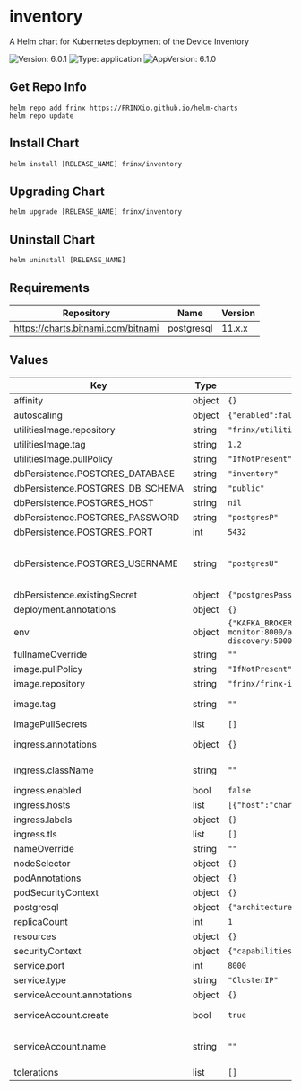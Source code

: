 # inventory

A Helm chart for Kubernetes deployment of the Device Inventory

![Version: 6.0.1](https://img.shields.io/badge/Version-6.0.1-informational?style=flat-square) ![Type: application](https://img.shields.io/badge/Type-application-informational?style=flat-square) ![AppVersion: 6.1.0](https://img.shields.io/badge/AppVersion-6.1.0-informational?style=flat-square)

## Get Repo Info

```console
helm repo add frinx https://FRINXio.github.io/helm-charts
helm repo update
```

## Install Chart

```console
helm install [RELEASE_NAME] frinx/inventory
```

## Upgrading Chart

```console
helm upgrade [RELEASE_NAME] frinx/inventory
```

## Uninstall Chart

```console
helm uninstall [RELEASE_NAME]
```

## Requirements

| Repository | Name | Version |
|------------|------|---------|
| https://charts.bitnami.com/bitnami | postgresql | 11.x.x |

## Values

| Key | Type | Default | Description |
|-----|------|---------|-------------|
| affinity | object | `{}` | [Affinity for pod assignment](https://kubernetes.io/docs/concepts/configuration/assign-pod-node/#affinity-and-anti-affinity) |
| autoscaling | object | `{"enabled":false,"maxReplicas":100,"minReplicas":1,"targetCPUUtilizationPercentage":80}` | [Autoscaling parameters](https://kubernetes.io/docs/tasks/run-application/horizontal-pod-autoscale/) |
| utilitiesImage.repository | string | `"frinx/utilities-alpine"` | Image name |
| utilitiesImage.tag | string | `1.2` | Image tag |
| utilitiesImage.pullPolicy | string | `"IfNotPresent"` | Image pull policy |
| dbPersistence.POSTGRES_DATABASE | string | `"inventory"` | Database name |
| dbPersistence.POSTGRES_DB_SCHEMA | string | `"public"` | Database schema |
| dbPersistence.POSTGRES_HOST | string | `nil` | Database hostname |
| dbPersistence.POSTGRES_PASSWORD | string | `"postgresP"` |  |
| dbPersistence.POSTGRES_PORT | int | `5432` | Database port |
| dbPersistence.POSTGRES_USERNAME | string | `"postgresU"` | Database credentials. Exposed when existing dbPersistence.existingSecret.secretName is empty |
| dbPersistence.existingSecret | object | `{"postgresPasswordKey":null,"postgresUsernameKey":null,"secretName":null}` | Existing database credentials |
| deployment.annotations | object | `{}` | Deployment annotations |
| env | object | `{"KAFKA_BROKER":"kafka:9092","KAFKA_ENABLED":true,"KAFKA_TOPIC":"device-inventory","PERFORMANCE_MONITORING_ENABLED":true,"PERFORMANCE_MONITORING_GRAPHQL_API_URL":"http://performance-monitor:8000/api/graphql","SHELL_HOST":"uniconfig-controller","TOPOLOGY_DISCOVERY_API_URL":"http://topology-discovery:5000","TOPOLOGY_DISCOVERY_GRAPHQL_API_URL":"http://topology-discovery:5000/api/graphql","TOPOLOGY_ENABLED":true,"UNICONFIG_API_PORT":8181,"UNICONFIG_API_PROTOCOL":"http","UNICONFIG_LIST_URL":"http://krakend:8080/static/list/uniconfig","X_TENANT_ID":"frinx"}` | Application environment variables |
| fullnameOverride | string | `""` | String to partially override app name |
| image.pullPolicy | string | `"IfNotPresent"` | Image pull policy |
| image.repository | string | `"frinx/frinx-inventory-server"` | frinx-inventory-server image repository |
| image.tag | string | `""` | Overrides the image tag whose default is the chart appVersion. |
| imagePullSecrets | list | `[]` | [Image Pull Secrets](https://kubernetes.io/docs/tasks/configure-pod-container/pull-image-private-registry/) |
| ingress.annotations | object | `{}` | Additional annotations for the Ingress resource |
| ingress.className | string | `""` | IngressClass that will be be used to implement the Ingress |
| ingress.enabled | bool | `false` | Enable ingress |
| ingress.hosts | list | `[{"host":"chart-example.local","paths":[{"path":"/","pathType":"ImplementationSpecific"}]}]` | [Ingress Host](https://kubernetes.io/docs/concepts/services-networking/ingress/#the-ingress-resource) |
| ingress.labels | object | `{}` | Additional labels for the Ingress resource |
| ingress.tls | list | `[]` |  |
| nameOverride | string | `""` | String to partially override app name |
| nodeSelector | object | `{}` | [Node labels for pod assignment](https://kubernetes.io/docs/concepts/scheduling-eviction/assign-pod-node/) |
| podAnnotations | object | `{}` | Pod annotations |
| podSecurityContext | object | `{}` | Configure [Pods Security Context](https://kubernetes.io/docs/tasks/configure-pod-container/security-context/#set-the-security-context-for-a-pod) |
| postgresql | object | `{"architecture":"standalone","auth":{"database":"inventory","enablePostgresUser":true,"password":"postgresP","username":"postgresU"},"enabled":true}` | Internal Postgres Database |
| replicaCount | int | `1` | Number of replicas of the deployment. |
| resources | object | `{}` | [Container resources](https://kubernetes.io/docs/concepts/configuration/manage-compute-resources-container/) |
| securityContext | object | `{"capabilities":{"drop":["ALL"]}}` | Security context |
| service.port | int | `8000` | Service port |
| service.type | string | `"ClusterIP"` | Service type |
| serviceAccount.annotations | object | `{}` | Annotations to add to the service account |
| serviceAccount.create | bool | `true` | Specifies whether a service account should be created |
| serviceAccount.name | string | `""` | The name of the service account to use. If not set and create is true, a name is generated using the fullname template |
| tolerations | list | `[]` | [Tolerations for pod assignment](https://kubernetes.io/docs/concepts/configuration/taint-and-toleration/) |

